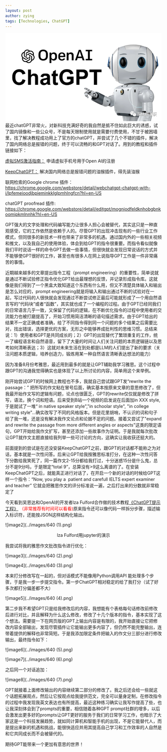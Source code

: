 ```yaml
---
layout: post
author: zying
tags: [Technologies, ChatGPT]
---
```


![image1](../images/640.png)
最近chatGPT非常火，对新科技充满好奇的我自然是抵不住如此巨大的诱惑，试了国内镜像和一些公众号，不是每天限制使用就是需要付费使用，不甘于被困墙里，找了解决教程成功用上了官方的chatGPT，并尝试了几个不错的插件，解决了国内网络总是报错的问题，终于可以流畅的和GPT对话了。用到的教程和插件链接如下：

[虚拟SMS激活指南：](https://sms-activate.org/cn/info/ChatGPT) 申请虚拟手机号用于Open AI的注册

[KeepChatGPT：](https://greasyfork.org/zh-CN/scripts/462804-keepchatgpt) 解决国内网络总是报错问题的油猴插件，得先装油猴

联网检索的Google chrome 插件：<https://chrome.google.com/webstore/detail/webchatgpt-chatgpt-with-i/lpfemeioodjbpieminkklglpmhlngfcn?hl=en-US>

chatGPT proofread 插件: <https://chrome.google.com/webstore/detail/editgpt/mognjodfeldknhobgbnkoomipkmlnnhk?hl=en-US>

GPT强大的文字处理和代码编写能力让很多人担心会被替代，其实这只是一种直观感受，它的工作依然是依赖于人的。尽管GPT的出现冲击现有的一些行业工作模式，但同很多的新技术一样也带来了非常多的机遇。通过国内外的一些相关视频和推文，以及我自己的使用体验，体会到给GPT的指令很重要。而指令看似就像我们平时说话一样的命令GPT去做一些事情，但很快就会发现日常说话的方式并不能够使GPT很好的工作，甚至也有很多人在网上说指导GPT工作是一件非常痛苦的事情。

近期越来越多的文章提出指令工程（prompt engineering）的重要性，简单说就是通过不断试验修正指令优化GPT给出最理想的反馈，并记录形成指令库。这就像是我们得到了一个黑盒大致知道这个东西有什么用，但又不清楚具体输入和输出是怎么对应的，prompt engineering就是将输入和输出通过不断的试验对在一起，写过代码的人很快就会发现通过不断尝试修正最后可能就形成了一个用自然语言写的“代码块”或者“函数”，其实就也成了一个编程的过程。由于GPT已经同我们的日常语言几乎一致，又保留了代码的逻辑，在不断优化指令的过程中使用者的交流能力也被打磨提高了，开始习惯用简洁清晰的语句描述需求。由于GPT给出的结果不一定正确或者准确，给了不同指令得到同一个问题的多个结果之后需要比对，找出错误，选择更优的方案，无形之中能够养成批判性的思维习惯。总结来说：1）使用者和GPT是共同成长的；2）GPT的出现替代了繁琐重复的工作，统一了编程语言和自然语音，留下了大量的时间让人们关注问题的本质逻辑链以及思考如何清晰表达；3）这就对未来生活在到处都是LLM的人们提出了新的要求（关注问题本质逻辑，培养创造力，锻炼用某一种自然语言清晰表达想法的能力）

因为准备8月份考雅思，最近用到最多的就是让GPT辅助我学习雅思。这个过程中跟GPT的沟通我觉得确实也是体现了以上所讨论的内容，简单用这个来举例。

刚开始尝试GPT的时候网上教程也不多，我就自己尝试跟GPT发“rewrite the passage：” 把所写的作文粘在冒号后面，确实基本按原来文章的意思修改了，但我最开始作文写的逻辑有问题，论点也很匮乏，GPT的rewrite仅仅就是修改了拼写，语法，换个词和短语。后来受到B站一个视频的启发说在后面加in XXX style, 于是就试了一堆“ in native speaker style","in schoolar style", "in college writing style"...确实改写了不同的风格版本。但是花里胡哨，不认识的词和句子给了我一堆，还是没有解决我作文论点和论据不足的问题。接着又尝试了"expand and rewrite the passage from more different angles or aspects"这类的限定语句，GPT开始给我作文扩写，甚至还添加一些故事作为证明。于是我就每次批改让GPT就作文主题直接给我列举一些可讨论的方向，这确实让我收获还挺大的。

前面提到的尝试是在还没安装KeepChatGPT之前，跟GPT的对话都不能称之为对话，基本就是一次性问答。后来让GPT给我按雅思标准打分，在这种一次性问答下分数给我笑死了，同一篇作文2-15分都给我打过，十分迷惑15分是什么鬼，总分不是9分吗，于是限定“total 9”，总算没有>9这么离谱的了。在安装KeepChatGPT之后，就能真正进行对话了，在开启一个新的对话的时候给GPT这样一个指令：“Now, you play a  patient and carefull IELTS expert examiner and teacher” 它就会把雅思作文的评分标准说一遍，之后打出来的分数就非常稳定了

今天看到吴恩达和OpenAI的开发者lza Fulford合作做的技术教程[《ChatGPT提示工程》](https://space.bilibili.com/15467823/channel/seriesdetail?sid=3247315) <font color='red'>（非常推荐有时间可以看看)</font>原来指令还可以像代码一样拆分步骤，描述输入标识符，还能按JSON这样结构化输出。

![image2](../images/640 (1).png)

<center>lza Fulford用jupyter的演示</center>

我尝试将我的雅思作文批改指令进行优化：

![image3](../images/640 (2).png)

![image4](../images/640 (3).png)

本来打分修改写在一起的，但对话模式不能像用Python调用API 能处理多个步骤，于是我一步一步提交指令。第一步ChatGPT相对稳定的给了我打分（试了好多次都打分偏差都不大）

![image5](../images/640 (4).png)

第二步我不希望GPT只是给我修改后的内容，我想能有个表格每句话修改前修改后进行对比，并且解释为什么这么修改，修改了十几个版本的指令，基本实现了这个想法。需要提一下在网页版的GPT上输出内容是有限的，我开始直接让它把修改内容全部输出，发现尽管插件让它能输出更多内容了，但仍然不能完整输出，连带着提供的解释也非常简短。于是我添加限定条件把输入的作文分三部分进行修改输出，最终指令如下：

![image6](../images/640 (5).png)

![image7](../images/640 (6).png)

之后同一个对话追加：

![image8](../images/640 (7).png)

GPT就接着上面修改输出的内容继续第二部分的修改了。我之后还会给一些就这个话题拓展观点，然后让它按观点给我提供范文，完全可以量身定制，在修改指令的过程中我发现我英文表达也有所提高，最近这种练习确实让我写作提高了些，也让我深刻体会到了prompts的重要，相信随着各种GPT prompt社群的增多，以后会激发出更多好的prompts让GPT更好的服务于我们的日常学习工作，也暗示了大家这是一个科技发展趋势，就如同计算机和智能手机的出现，不是它能替代人，而是提出来新的机遇和挑战，能很快适应并用其提高自己学习和工作效率的人自然是和它共同成长而不会被替代的。

期待GPT能带来一个更加有意思的世界！